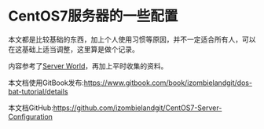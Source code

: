 # CentOS7服务器的一些配置

本文都是比较基础的东西，加上个人使用习惯等原因，并不一定适合所有人，可以在这基础上适当调整，这里算是做个记录。

内容参考了[Server World](https://www.server-world.info/en/)，再加上平时收集的资料。

本文档使用GitBook发布:<https://www.gitbook.com/book/izombielandgit/dos-bat-tutorial/details>

本文档GitHub:<https://github.com/izombielandgit/CentOS7-Server-Configuration>

